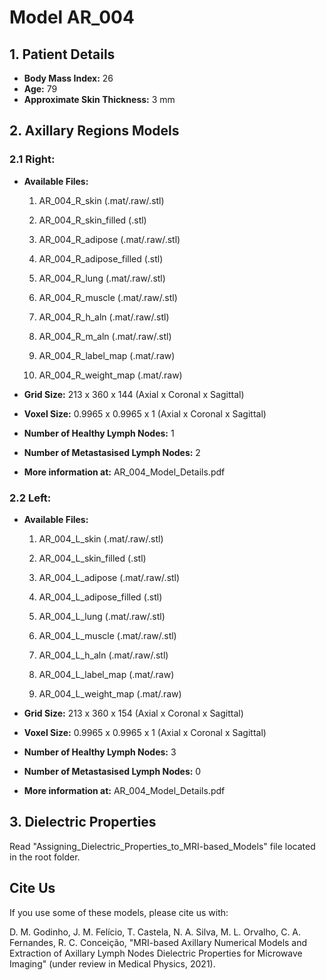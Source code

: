 # Model AR_004


## 1.	Patient Details

* **Body Mass Index:** 26
* **Age:** 79
* **Approximate Skin Thickness:** 3 mm

## 2.	Axillary Regions Models
### 2.1	Right:


* **Available Files:**
    1.	AR_004_R_skin (.mat/.raw/.stl)
    2.	AR_004_R_skin_filled (.stl)
    3.	AR_004_R_adipose (.mat/.raw/.stl)
    4.	AR_004_R_adipose_filled (.stl)
    5.	AR_004_R_lung (.mat/.raw/.stl)
    6.	AR_004_R_muscle (.mat/.raw/.stl)
    7.	AR_004_R_h_aln (.mat/.raw/.stl)
    8.	AR_004_R_m_aln (.mat/.raw/.stl)

    9.	AR_004_R_label_map (.mat/.raw)
    10.	AR_004_R_weight_map (.mat/.raw)
    
* **Grid Size:** 213 x 360 x 144 (Axial x Coronal x Sagittal)
* **Voxel Size:** 0.9965 x 0.9965 x 1 (Axial x Coronal x Sagittal)
* **Number of Healthy Lymph Nodes:** 1
* **Number of Metastasised Lymph Nodes:** 2

* **More information at:** AR_004_Model_Details.pdf


### 2.2	Left:

* **Available Files:**
    1.	AR_004_L_skin (.mat/.raw/.stl)
    2.	AR_004_L_skin_filled (.stl)
    3.	AR_004_L_adipose (.mat/.raw/.stl)
    4.	AR_004_L_adipose_filled (.stl)
    5.	AR_004_L_lung (.mat/.raw/.stl)
    6.	AR_004_L_muscle (.mat/.raw/.stl)
    7.	AR_004_L_h_aln (.mat/.raw/.stl)

    8.	AR_004_L_label_map (.mat/.raw)
    9.	AR_004_L_weight_map (.mat/.raw)

* **Grid Size:** 213 x 360 x 154 (Axial x Coronal x Sagittal)
* **Voxel Size:** 0.9965 x 0.9965 x 1 (Axial x Coronal x Sagittal)
* **Number of Healthy Lymph Nodes:** 3
* **Number of Metastasised Lymph Nodes:** 0

* **More information at:** AR_004_Model_Details.pdf

## 3.	Dielectric Properties

Read "Assigning_Dielectric_Properties_to_MRI-based_Models" file located in the root folder.

## Cite Us

If you use some of these models, please cite us with:

D. M. Godinho, J. M. Felício, T. Castela, N. A. Silva, M. L. Orvalho, C. A. Fernandes, R. C. Conceição, "MRI-based Axillary Numerical Models and Extraction of Axillary Lymph Nodes Dielectric Properties for Microwave Imaging" (under review in Medical Physics, 2021).